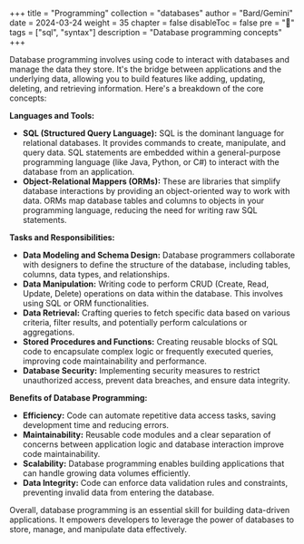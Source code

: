 +++
title = "Programming"
collection = "databases"
author = "Bard/Gemini"
date = 2024-03-24
weight = 35
chapter = false
disableToc = false
pre = "<b>📜</b>"
tags = ["sql", "syntax"]
description = "Database programming concepts"
+++

Database programming involves using code to interact with databases and manage the data they store. It's the bridge between applications and the underlying data, allowing you to build features like adding, updating, deleting, and retrieving information. Here's a breakdown of the core concepts:

**Languages and Tools:**

* **SQL (Structured Query Language):**  SQL is the dominant language for relational databases. It provides commands to create, manipulate, and query data.  SQL statements are embedded within a general-purpose programming language (like Java, Python, or C#) to interact with the database from an application.
* **Object-Relational Mappers (ORMs):**  These are libraries that simplify database interactions by providing an object-oriented way to work with data.  ORMs map database tables and columns to objects in your programming language, reducing the need for writing raw SQL statements.

**Tasks and Responsibilities:**

* **Data Modeling and Schema Design:**  Database programmers collaborate with designers to define the structure of the database, including tables, columns, data types, and relationships.
* **Data Manipulation:**  Writing code to perform CRUD (Create, Read, Update, Delete) operations on data within the database. This involves using SQL or ORM functionalities.
* **Data Retrieval:**  Crafting queries to fetch specific data based on various criteria, filter results, and potentially perform calculations or aggregations.
* **Stored Procedures and Functions:**  Creating reusable blocks of SQL code to encapsulate complex logic or frequently executed queries, improving code maintainability and performance.
* **Database Security:**  Implementing security measures to restrict unauthorized access, prevent data breaches, and ensure data integrity. 

**Benefits of Database Programming:**

* **Efficiency:**  Code can automate repetitive data access tasks, saving development time and reducing errors.
* **Maintainability:**  Reusable code modules and a clear separation of concerns between application logic and database interaction improve code maintainability.
* **Scalability:**  Database programming enables building applications that can handle growing data volumes efficiently.
* **Data Integrity:**  Code can enforce data validation rules and constraints, preventing invalid data from entering the database.

Overall, database programming is an essential skill for building data-driven applications. It empowers developers to leverage the power of databases to store, manage, and manipulate data effectively.